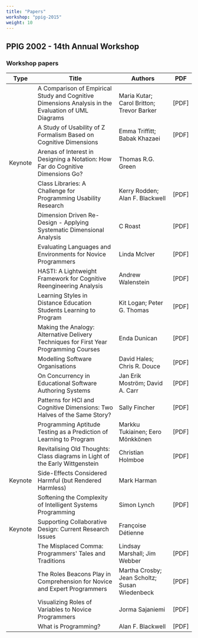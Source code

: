 ```yaml
---
title: "Papers" 
workshop: "ppig-2015"
weight: 10
---
```





##  PPIG 2002 - 14th Annual Workshop 

### Workshop papers

|Type|Title|Authors|PDF|
|--- |--- |--- |--- |
||A Comparison of Empirical Study and Cognitive Dimensions Analysis in the Evaluation of UML Diagrams|Maria  Kutar; Carol  Britton; Trevor  Barker|[PDF]|
||A Study of Usability of Z Formalism Based on Cognitive Dimensions|Emma  Triffitt; Babak  Khazaei|[PDF]|
|Keynote|Arenas of Interest in Designing a Notation: How Far do Cognitive Dimensions Go?|Thomas R.G. Green||
||Class Libraries: A Challenge for Programming Usability Research|Kerry  Rodden; Alan F. Blackwell|[PDF]|
||Dimension Driven Re-Design - Applying Systematic Dimensional Analysis|C  Roast|[PDF]|
||Evaluating Languages and Environments for Novice Programmers|Linda  McIver|[PDF]|
||HASTI: A Lightweight Framework for Cognitive Reengineering Analysis|Andrew  Walenstein|[PDF]|
||Learning Styles in Distance Education Students Learning to Program|Kit  Logan; Peter G. Thomas|[PDF]|
||Making the Analogy: Alternative Delivery Techniques for First Year Programming Courses|Enda  Dunican|[PDF]|
||Modelling Software Organisations|David  Hales; Chris R. Douce|[PDF]|
||On Concurrency in Educational Software Authoring Systems|Jan Erik Moström; David A. Carr|[PDF]|
||Patterns for HCI and Cognitive Dimensions: Two Halves of the Same Story?|Sally  Fincher|[PDF]|
||Programming Aptitude Testing as a Prediction of Learning to Program|Markku  Tukiainen; Eero  Mönkkönen|[PDF]|
||Revitalising Old Thoughts: Class diagrams in Light of the Early Wittgenstein|Christian  Holmboe|[PDF]|
|Keynote|Side-Effects Considered Harmful (but Rendered Harmless)|Mark  Harman||
||Softening the Complexity of Intelligent Systems Programming|Simon  Lynch|[PDF]|
|Keynote|Supporting Collaborative Design: Current Research Issues|Françoise  Détienne||
||The Misplaced Comma: Programmers' Tales and Traditions|Lindsay  Marshall; Jim  Webber|[PDF]|
||The Roles Beacons Play in Comprehension for Novice and Expert Programmers|Martha  Crosby; Jean  Scholtz; Susan  Wiedenbeck|[PDF]|
||Visualizing Roles of Variables to Novice Programmers|Jorma  Sajaniemi|[PDF]|
||What is Programming?|Alan F. Blackwell|[PDF]|
